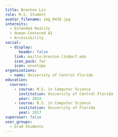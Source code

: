 ```yaml
---
title: Brenton Lin
role: M.S. Student
avatar_filename: img_0436.jpg
interests:
  - Extended Reality
  - Human-Centered AI
  - Accessibility
social:
  - display:
      header: false
    link: mailto:brenton.lin@ucf.edu
    icon_pack: far
    icon: envelope
organizations:
  - name: University of Central Florida
education:
  courses:
    - course: M.S. in Computer Science
      institution: University of Central Florida
      year: 2024
    - course: B.S. in Computer Science
      institution: University of Florida
      year: 2017
superuser: false
user_groups:
  - Grad Students
---
```


